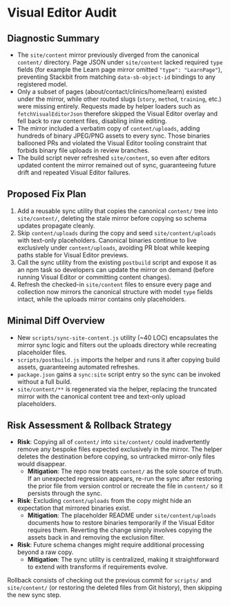 # Visual Editor Audit

## Diagnostic Summary
- The `site/content` mirror previously diverged from the canonical `content/` directory. Page JSON under `site/content` lacked required `type` fields (for example the Learn page mirror omitted `"type": "LearnPage"`), preventing Stackbit from matching `data-sb-object-id` bindings to any registered model.
- Only a subset of pages (about/contact/clinics/home/learn) existed under the mirror, while other routed slugs (`story`, `method`, `training`, etc.) were missing entirely. Requests made by helper loaders such as `fetchVisualEditorJson` therefore skipped the Visual Editor overlay and fell back to raw content files, disabling inline editing.
- The mirror included a verbatim copy of `content/uploads`, adding hundreds of binary JPEG/PNG assets to every sync. Those binaries ballooned PRs and violated the Visual Editor tooling constraint that forbids binary file uploads in review branches.
- The build script never refreshed `site/content`, so even after editors updated content the mirror remained out of sync, guaranteeing future drift and repeated Visual Editor failures.

## Proposed Fix Plan
1. Add a reusable sync utility that copies the canonical `content/` tree into `site/content/`, deleting the stale mirror before copying so schema updates propagate cleanly.
2. Skip `content/uploads` during the copy and seed `site/content/uploads` with text-only placeholders. Canonical binaries continue to live exclusively under `content/uploads`, avoiding PR bloat while keeping paths stable for Visual Editor previews.
3. Call the sync utility from the existing `postbuild` script and expose it as an npm task so developers can update the mirror on demand (before running Visual Editor or committing content changes).
4. Refresh the checked-in `site/content` files to ensure every page and collection now mirrors the canonical structure with model `type` fields intact, while the uploads mirror contains only placeholders.

## Minimal Diff Overview
- New `scripts/sync-site-content.js` utility (~40 LOC) encapsulates the mirror sync logic and filters out the uploads directory while recreating placeholder files.
- `scripts/postbuild.js` imports the helper and runs it after copying build assets, guaranteeing automated refreshes.
- `package.json` gains a `sync:site` script entry so the sync can be invoked without a full build.
- `site/content/**` is regenerated via the helper, replacing the truncated mirror with the canonical content tree and text-only upload placeholders.

## Risk Assessment & Rollback Strategy
- **Risk**: Copying all of `content/` into `site/content/` could inadvertently remove any bespoke files expected exclusively in the mirror. The helper deletes the destination before copying, so untracked mirror-only files would disappear.
  - **Mitigation**: The repo now treats `content/` as the sole source of truth. If an unexpected regression appears, re-run the sync after restoring the prior file from version control or recreate the file in `content/` so it persists through the sync.
- **Risk**: Excluding `content/uploads` from the copy might hide an expectation that mirrored binaries exist.
  - **Mitigation**: The placeholder README under `site/content/uploads` documents how to restore binaries temporarily if the Visual Editor requires them. Reverting the change simply involves copying the assets back in and removing the exclusion filter.
- **Risk**: Future schema changes might require additional processing beyond a raw copy.
  - **Mitigation**: The sync utility is centralized, making it straightforward to extend with transforms if requirements evolve.

Rollback consists of checking out the previous commit for `scripts/` and `site/content/` (or restoring the deleted files from Git history), then skipping the new sync step.
